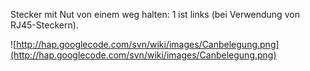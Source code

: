 Stecker mit Nut von einem weg halten: 1 ist links (bei Verwendung von RJ45-Steckern).

![http://hap.googlecode.com/svn/wiki/images/Canbelegung.png](http://hap.googlecode.com/svn/wiki/images/Canbelegung.png)